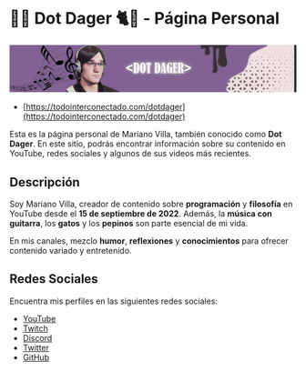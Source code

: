 # 🎸🎼 Dot Dager 🐈🥒 - Página Personal

![banner_youtube](./assets/images/banner_youtube.jpg)

- [https://todointerconectado.com/dotdager](https://todointerconectado.com/dotdager)

Esta es la página personal de Mariano Villa, también conocido como **Dot Dager**. En este sitio, podrás encontrar información sobre su contenido en YouTube, redes sociales y algunos de sus videos más recientes.

## Descripción

Soy Mariano Villa, creador de contenido sobre **programación** y **filosofía** en YouTube desde el **15 de septiembre de 2022**. Además, la **música con guitarra**, los **gatos** y los **pepinos** son parte esencial de mi vida.

En mis canales, mezclo **humor**, **reflexiones** y **conocimientos** para ofrecer contenido variado y entretenido.

## Redes Sociales

Encuentra mis perfiles en las siguientes redes sociales:

- [YouTube](https://www.youtube.com/@DagerLive)
- [Twitch](https://www.twitch.tv/dagerxiv)
- [Discord](https://discord.com/invite/4NFk6TamAB)
- [Twitter](https://twitter.com/Dager_32)
- [GitHub](https://github.com/MarianoVilla)
